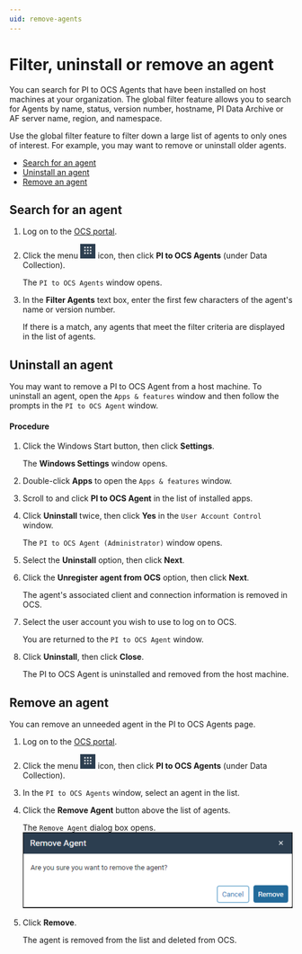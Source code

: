 ```yaml
---
uid: remove-agents
---
```


# Filter, uninstall or remove an agent

You can search for PI to OCS Agents that have been installed on host machines at your organization.  The global filter feature allows you to search for Agents by name, status, version number, hostname, PI Data Archive or AF server name, region, and namespace.  

Use the global filter feature to filter down a large list of agents to only ones of interest.  For example, you may want to remove or uninstall older agents.

* [Search for an agent](#search-for-an-agent)
* [Uninstall an agent](#uninstall-an-agent)
* [Remove an agent](#remove-an-agent)

## Search for an agent

1. Log on to the [OCS portal](https://cloud.osisoft.com).

2. Click the menu ![ ](../../images/waffle-button.png) icon, then click **PI to OCS Agents** (under Data Collection).

   The `PI to OCS Agents` window opens.

3. In the **Filter Agents** text box, enter the first few characters of the agent's name or version number.  

   If there is a match, any agents that meet the filter criteria are displayed in the list of agents.

## Uninstall an agent

You may want to remove a PI to OCS Agent from a host machine. To uninstall an agent, open the `Apps & features` window and then follow the prompts in the `PI to OCS Agent` window.

#### Procedure

1. Click the Windows Start button, then click **Settings**.

   The **Windows Settings** window opens.
2. Double-click **Apps** to open the `Apps & features` window.
3. Scroll to and click **PI to OCS Agent** in the list of installed apps.
4. Click **Uninstall** twice, then click **Yes** in the `User Account Control` window.

   The `PI to OCS Agent (Administrator)` window opens.

5. Select the **Uninstall** option, then click **Next**.
6. Click the **Unregister agent from OCS** option, then click **Next**.

   The agent's associated client and connection information is removed in OCS.
7. Select the user account you wish to use to log on to OCS.
   
   You are returned to the `PI to OCS Agent` window.
8. Click **Uninstall**, then click **Close**.
   
   The PI to OCS Agent is uninstalled and removed from the host machine.

## Remove an agent

You can remove an unneeded agent in the PI to OCS Agents page.

1. Log on to the [OCS portal](https://cloud.osisoft.com).
2. Click the menu ![ ](../../images/waffle-button.png) icon, then click **PI to OCS Agents** (under Data Collection).

3. In the `PI to OCS Agents` window, select an agent in the list.

4. Click the **Remove Agent** button above the list of agents.
   
   The `Remove Agent` dialog box opens.
   ![](../../images/remove-agent.png)

5. Click **Remove**.
 
   The agent is removed from the list and deleted from OCS.